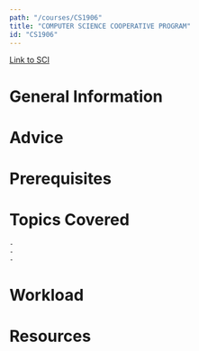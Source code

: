```yaml
---
path: "/courses/CS1906"
title: "COMPUTER SCIENCE COOPERATIVE PROGRAM"
id: "CS1906"
---
```

[Link to SCI]("http://courses.sci.pitt.edu/courses/courses/view/CS-1906")

# General Information

# Advice


# Prerequisites
<!-- PREREQ_REPLACEMENT (Do not remove) -->

<!-- END PREREQ_REPLACEMENT (Do not remove) -->
# Topics Covered
	- 
	-
	-
# Workload

<!-- TESTIMONIALS
# Testimonials
This gets replaced with Gatsby, its
data comes from Google Sheets for easier
editing!
-->

# Resources
